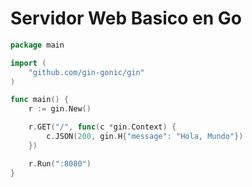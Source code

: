 # Servidor Web Basico en Go 

```go
package main

import (
	"github.com/gin-gonic/gin"
)

func main() {
	r := gin.New()

	r.GET("/", func(c *gin.Context) {
		c.JSON(200, gin.H{"message": "Hola, Mundo"})
	})

	r.Run(":8080")
}
```